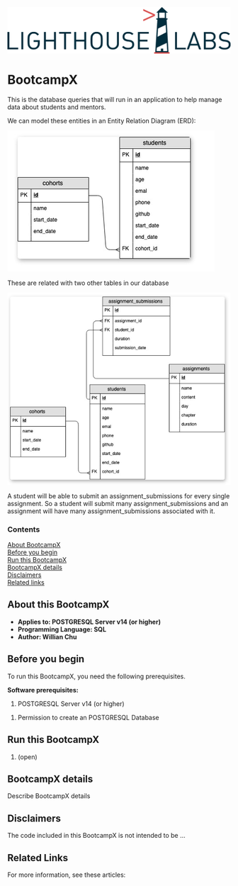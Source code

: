 <!-- Always leave the Lighthouse Logo -->
![](./doc/lighthouse-labs-logo.png)

# BootcampX

This is the database queries that will run in an application to help manage data about students and mentors.

We can model these entities in an Entity Relation Diagram (ERD):

![](https://github.com/willianchu/BootcampX/blob/master/doc/ERD_students_cohorts.jpg)

These are related with two other tables in our database

![](https://github.com/willianchu/BootcampX/blob/master/doc/assignments_submissions.jpg)

A student will be able to submit an assignment_submissions for every single assignment. So a student will submit many assignment_submissions and an assignment will have many assignment_submissions associated with it.

### Contents

[About BootcampX](#about-BootcampX)<br/>
[Before you begin](#before-you-begin)<br/>
[Run this BootcampX](#run-this-BootcampX)<br/>
[BootcampX details](#BootcampX-details)<br/>
[Disclaimers](#disclaimers)<br/>
[Related links](#related-links)<br/>


<a name=about-BootcampX></a>

## About this BootcampX


- **Applies to: POSTGRESQL Server v14 (or higher)**
- **Programming Language: SQL**
- **Author: Willian Chu**

<a name=before-you-begin></a>

## Before you begin

To run this BootcampX, you need the following prerequisites.

**Software prerequisites:**

<!-- Examples -->
1. POSTGRESQL Server v14 (or higher)

<!-- Examples -->
1. Permission to create an POSTGRESQL Database

<a name=run-this-BootcampX></a>

## Run this BootcampX

<!-- Step by step instructions. Here's a few examples -->

1. (open)

<a name=BootcampX-details></a>

## BootcampX details

Describe BootcampX details

<a name=disclaimers></a>

## Disclaimers
The code included in this BootcampX is not intended to be ...

<a name=related-links></a>

## Related Links
<!-- Links to more articles. Remember to delete "en-us" from the link path. -->

For more information, see these articles:
